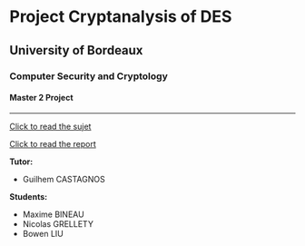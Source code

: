 # Project Cryptanalysis of DES

## University of Bordeaux

### Computer Security and Cryptology

#### Master 2 Project

--------------------------------------------------------------------------------

[Click to read the sujet](https://github.com/MrBowen/Project_Cryptanalyse_DES-8/raw/master/Doc/projet17.pdf)

[Click to read the report](https://github.com/MrBowen/Projet_Cryptanalyse_DES-8/raw/master/Rapport-Cryptanalyse-DES_8-Maxime_BINEAU-Nicolas_GRELLETY-Bowen_LIU.pdf)

**Tutor:**

- Guilhem CASTAGNOS

**Students:**

- Maxime BINEAU
- Nicolas GRELLETY
- Bowen LIU

[//]: # "https://www.overleaf.com/12563956krqjwsxgmmzh#/47879002/"
